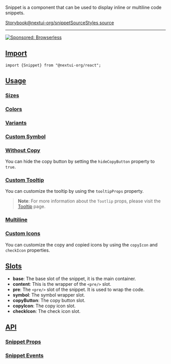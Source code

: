Snippet is a component that can be used to display inline or multiline code snippets.

[Storybook](https://storybook.nextui.org/?path=/story/components-snippet)[@nextui-org/snippet](https://www.npmjs.com/package/@nextui-org/snippet)[Source](https://github.com/nextui-org/nextui/tree/feat/v2/packages/components/snippet)[Styles source](https://github.com/nextui-org/nextui/tree/feat/v2/packages/core/theme/src/components/snippet.ts)

___

[![Sponsored: Browserless](https://media.ethicalads.io/media/images/2023/02/Browserless_Ad_Feb_2023_JZvbtJs.png)](https://server.ethicalads.io/proxy/click/5153/155a18f4-b2b1-494e-a3e5-ef8648d4ffc7/)

## [Import](https://nextui.org/docs/components/snippet#import)

```
import {Snippet} from "@nextui-org/react";
```

## [Usage](https://nextui.org/docs/components/snippet#usage)

### [Sizes](https://nextui.org/docs/components/snippet#sizes)

### [Colors](https://nextui.org/docs/components/snippet#colors)

### [Variants](https://nextui.org/docs/components/snippet#variants)

### [Custom Symbol](https://nextui.org/docs/components/snippet#custom-symbol)

### [Without Copy](https://nextui.org/docs/components/snippet#without-copy)

You can hide the copy button by setting the `hideCopyButton` property to `true`.

### [Custom Tooltip](https://nextui.org/docs/components/snippet#custom-tooltip)

You can customize the tooltip by using the `tooltipProps` property.

> **Note**: For more information about the `Tootlip` props, please visit the [Tooltip](https://nextui.org/docs/components/tooltip) page.

### [Multiline](https://nextui.org/docs/components/snippet#multiline)

### [Custom Icons](https://nextui.org/docs/components/snippet#custom-icons)

You can customize the copy and copied icons by using the `copyIcon` and `checkIcon` properties.

## [Slots](https://nextui.org/docs/components/snippet#slots)

-   **base**: The base slot of the snippet, it is the main container.
-   **content**: This is the wrapper of the `<pre/>` slot.
-   **pre**: The `<pre/>` slot of the snippet. It is used to wrap the code.
-   **symbol**: The symbol wrapper slot.
-   **copyButton**: The copy button slot.
-   **copyIcon**: The copy icon slot.
-   **checkIcon**: The check icon slot.

## [API](https://nextui.org/docs/components/snippet#api)

### [Snippet Props](https://nextui.org/docs/components/snippet#snippet-props)

### [Snippet Events](https://nextui.org/docs/components/snippet#snippet-events)